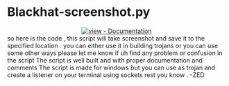 # Blackhat-screenshot.py
<div align="center">
<a href="https://www.codexpace.in/2022/01/screenshot-with-python.html" title="Go to project documentation"><img src="https://img.shields.io/badge/view-Documentation-blue?style=for-the-badge" alt="view - Documentation"></a>

</div>
so here is the code , this script will take screenshot and save it to the specified location . you can either use it in building trojans or you can use some other ways 
please let me know if uh find any problem or confusion in the script 
The script is well built and with proper documentation and comments 
The script is made for windows but you can use as trojan and create a listener on your terminal using sockets rest you know .
                                                                    -ZED
